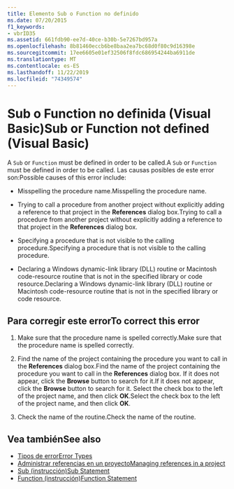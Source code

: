 ```yaml
---
title: Elemento Sub o Function no definido
ms.date: 07/20/2015
f1_keywords:
- vbrID35
ms.assetid: 661fdb90-ee7d-40ce-b30b-5e7267bd957a
ms.openlocfilehash: 8b81460eccb6be8baa2ea7bc68d0f80c9d16398e
ms.sourcegitcommit: 17ee6605e01ef32506f8fdc686954244ba6911de
ms.translationtype: MT
ms.contentlocale: es-ES
ms.lasthandoff: 11/22/2019
ms.locfileid: "74349574"
---
```

# <a name="sub-or-function-not-defined-visual-basic"></a><span data-ttu-id="3ffd5-102">Sub o Function no definida (Visual Basic)</span><span class="sxs-lookup"><span data-stu-id="3ffd5-102">Sub or Function not defined (Visual Basic)</span></span>
<span data-ttu-id="3ffd5-103">A `Sub` or `Function` must be defined in order to be called.</span><span class="sxs-lookup"><span data-stu-id="3ffd5-103">A `Sub` or `Function` must be defined in order to be called.</span></span> <span data-ttu-id="3ffd5-104">Las causas posibles de este error son:</span><span class="sxs-lookup"><span data-stu-id="3ffd5-104">Possible causes of this error include:</span></span>  
  
- <span data-ttu-id="3ffd5-105">Misspelling the procedure name.</span><span class="sxs-lookup"><span data-stu-id="3ffd5-105">Misspelling the procedure name.</span></span>  
  
- <span data-ttu-id="3ffd5-106">Trying to call a procedure from another project without explicitly adding a reference to that project in the **References** dialog box.</span><span class="sxs-lookup"><span data-stu-id="3ffd5-106">Trying to call a procedure from another project without explicitly adding a reference to that project in the **References** dialog box.</span></span>  
  
- <span data-ttu-id="3ffd5-107">Specifying a procedure that is not visible to the calling procedure.</span><span class="sxs-lookup"><span data-stu-id="3ffd5-107">Specifying a procedure that is not visible to the calling procedure.</span></span>  
  
- <span data-ttu-id="3ffd5-108">Declaring a Windows dynamic-link library (DLL) routine or Macintosh code-resource routine that is not in the specified library or code resource.</span><span class="sxs-lookup"><span data-stu-id="3ffd5-108">Declaring a Windows dynamic-link library (DLL) routine or Macintosh code-resource routine that is not in the specified library or code resource.</span></span>  
  
## <a name="to-correct-this-error"></a><span data-ttu-id="3ffd5-109">Para corregir este error</span><span class="sxs-lookup"><span data-stu-id="3ffd5-109">To correct this error</span></span>  
  
1. <span data-ttu-id="3ffd5-110">Make sure that the procedure name is spelled correctly.</span><span class="sxs-lookup"><span data-stu-id="3ffd5-110">Make sure that the procedure name is spelled correctly.</span></span>  
  
2. <span data-ttu-id="3ffd5-111">Find the name of the project containing the procedure you want to call in the **References** dialog box.</span><span class="sxs-lookup"><span data-stu-id="3ffd5-111">Find the name of the project containing the procedure you want to call in the **References** dialog box.</span></span> <span data-ttu-id="3ffd5-112">If it does not appear, click the **Browse** button to search for it.</span><span class="sxs-lookup"><span data-stu-id="3ffd5-112">If it does not appear, click the **Browse** button to search for it.</span></span> <span data-ttu-id="3ffd5-113">Select the check box to the left of the project name, and then click **OK**.</span><span class="sxs-lookup"><span data-stu-id="3ffd5-113">Select the check box to the left of the project name, and then click **OK**.</span></span>  
  
3. <span data-ttu-id="3ffd5-114">Check the name of the routine.</span><span class="sxs-lookup"><span data-stu-id="3ffd5-114">Check the name of the routine.</span></span>  
  
## <a name="see-also"></a><span data-ttu-id="3ffd5-115">Vea también</span><span class="sxs-lookup"><span data-stu-id="3ffd5-115">See also</span></span>

- [<span data-ttu-id="3ffd5-116">Tipos de error</span><span class="sxs-lookup"><span data-stu-id="3ffd5-116">Error Types</span></span>](../../../visual-basic/programming-guide/language-features/error-types.md)
- [<span data-ttu-id="3ffd5-117">Administrar referencias en un proyecto</span><span class="sxs-lookup"><span data-stu-id="3ffd5-117">Managing references in a project</span></span>](/visualstudio/ide/managing-references-in-a-project)
- [<span data-ttu-id="3ffd5-118">Sub (instrucción)</span><span class="sxs-lookup"><span data-stu-id="3ffd5-118">Sub Statement</span></span>](../../../visual-basic/language-reference/statements/sub-statement.md)
- [<span data-ttu-id="3ffd5-119">Function (instrucción)</span><span class="sxs-lookup"><span data-stu-id="3ffd5-119">Function Statement</span></span>](../../../visual-basic/language-reference/statements/function-statement.md)
